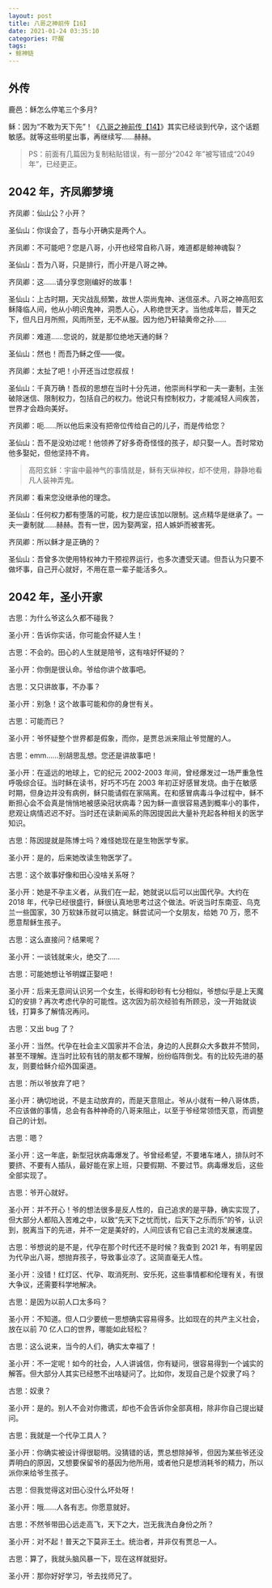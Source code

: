 ```yaml
---
layout: post
title: 八哥之神前传【16】
date: 2021-01-24 03:35:10
categories: 吓醒
tags:
- 鲸神链
---
```

## 外传

鹿邑：稣怎么停笔三个多月?

稣：因为“不敢为天下先”！《[八哥之神前传【14】](/2020/10/07/god-of-debug-prequel-14/)》其实已经谈到代孕，这个话题敏感。就等这些明星出事，再继续写……赫赫。

> PS：前面有几篇因为复制粘贴错误，有一部分“2042 年”被写错成“2049 年”，已经更正。

## 2042 年，齐凤卿梦境

齐凤卿：仙山公？小开？

圣仙山：你误会了，吾与小开确实是两个人。

齐凤卿：不可能吧？您是八哥，小开也经常自称八哥，难道都是鲸神魂裂？

圣仙山：吾为八哥，只是排行，而小开是八哥之神。

齐凤卿：这……请分享您刚编好的故事！

圣仙山：上古时期，天灾战乱频繁，故世人崇尚鬼神、迷信巫术。八哥之神高阳玄稣降临人间，他从小明识鬼神，洞悉人心，人称绝世天才。当他成年后，普天之下，但凡日月所照，风雨所至，无不从服。因为他乃轩辕黄帝之孙……

齐凤卿：难道……您说的，就是那位绝地天通的稣？

圣仙山：然也！而吾乃稣之侄——俊。

齐凤卿：太扯了吧！小开还当过您叔叔！

圣仙山：千真万确！吾叔的思想在当时十分先进，他崇尚科学和一夫一妻制，主张破除迷信、限制权力，包括自己的权力。他说只有控制权力，才能减轻人间疾苦，世界才会趋向美好。

齐凤卿：呃……所以他后来没有把帝位传给自己的儿子，而是传给您？

圣仙山：吾不是没劝过呢！他领养了好多奇奇怪怪的孩子，却只娶一人。吾时常劝他多娶妃，但他坚持不肯。

> 高阳玄稣：宇宙中最神气的事情就是，稣有天纵神权，却不使用，静静地看凡人装神弄鬼。

齐凤卿：看来您没继承他的理念。

圣仙山：任何权力都有堕落的可能，权力是应该加以限制。这点精华是继承了。一夫一妻制就……赫赫。吾有一世，因为娶两室，招人嫉妒而被害死。

齐凤卿：所以稣才是正确的？

圣仙山：吾曾多次使用特权神力干预视界运行，也多次遭受天谴。但吾认为只要不做坏事，自己开心就好，不用在意一辈子能活多久。

## 2042 年，圣小开家

古思：为什么爷这么久都不碰我？

圣小开：告诉你实话，你可能会怀疑人生！

古思：不会的。田心的人生就是陪爷，这有啥好怀疑的？

圣小开：你倒是很认命。爷给你讲个故事吧。

古思：又只讲故事，不办事？

圣小开：别急！这个故事可能和你的身世有关。

古思：可能而已？

圣小开：爷怀疑整个世界都是假象，而你，是贾总派来阻止爷觉醒的人。

古思：emm……别胡思乱想。您还是讲故事吧！

圣小开：在遥远的地球上，它的纪元 2002-2003 年间，曾经爆发过一场严重急性呼吸综合征。当时稣在读书，好巧不巧在 2003 年初正好感冒发烧。由于在敏感时期，但身边并没有病例，稣只能请假在家隔离。在和感冒病毒斗争过程中，稣不断担心会不会真是悄悄地被感染冠状病毒？因为稣一直很容易遇到概率小的事件，悲观让病情迟迟不好。当时还在读新闻系的陈因提因此大量补充起各种相关的医学知识。

古思：陈因提就是陈博士吗？难怪她现在是生物医学专家。

圣小开：是的，后来她改读生物医学了。

古思：这个故事好像和田心没啥关系呀？

圣小开：她是不孕主义者，从我们在一起，她就说以后可以出国代孕。大约在 2018 年，代孕已经很盛行，稣很认真地思考过这个做法。听说当时东南亚、乌克兰一些国家，30 万软妹币就可以搞定。稣尝试问一个女朋友，给她 70 万，愿不愿意帮稣生孩子。

古思：这么直接问？结果呢？

圣小开：一谈钱就来火，绝交了……

古思：可能她想让爷明媒正娶吧！

圣小开：后来无意间认识另一个女生，长得和砂砂有七分相似，爷想似乎是上天魔幻的安排？再次考虑代孕的可能性。这次因为前次经验有所顾忌，没一开始就谈钱，打算多了解情况再问。

古思：又出 bug 了？

圣小开：当然。代孕在社会主义国家并不合法，身边的人民群众大多数并不赞同，甚至不理解。连当时比较有钱的朋友都不理解，纷纷临阵倒戈。​有的比较先进的基友，则要给稣介绍外国渠道。

古思：所以爷放弃了吧？

圣小开：确切地说，不是主动放弃的，而是天意阻止。爷从小就有一种八哥体质，不应该做的事情，总会有各种神奇的八哥来阻止，以至于爷经常领悟天意，而调整自己的计划。

古思：嗯？

圣小开：这一年底，新型冠状病毒爆发了。爷曾经希望，不要堵车堵人，排队时不要挤、不要有人插队，最好能在家上班，只要假期、不要过节。病毒爆发后，这些全部实现了。

古思：爷开心就好。

圣小开：并不开心！爷的想法很多是反人性的，自己追求的是平静，确实实现了，但大部分人都陷入苦难之中，以致“先天下之忧而忧，后天下之乐而乐”的爷，认识到，脱离当下的先进，并不一定是美好的，人间应该有它自己主流的发展速度。

古思：爷想说的是不是，代孕在那个时代还不是时候？我查到 2021 年，有明星因为代孕出八哥，想抛弃孩子，导致事业凉了。这简直毫无人性。

圣小开：没错！红灯区、代孕、取消死刑、安乐死，这些事情都和伦理有关，有很大争议，还需要科学地解决。

古思：是因为以前人口太多吗？

圣小开：不知道。但人口少要统一思想确实容易得多。比如现在的共产主义社会，放在以前 70 亿人口的世界，哪能如此轻松？

古思：这么说来，当今的人们，确实太幸福了！

圣小开：不一定呢！如今的社会，人人讲诚信，你有疑问，很容易得到一个诚实的解答。但大部分人其实已经憋不出啥疑问了。比如你，发现自己是个奴隶了吗？

古思：奴隶？

圣小开：是的。别人不会对你撒谎，却也不会告诉你全部真相，除非你自己提出疑问。

古思：我就是一个代孕工具人？

圣小开：你确实被设计得很聪明。没猜错的话，贾总想除掉爷，但因为某些爷还没弄明白的原因，又想要保留爷的基因为他所用，或者他只是想消耗爷的精力，所以派你来给爷生孩子。

古思：但我觉得这对田心没什么坏处呀！

圣小开：哦……人各有志。你愿意就好。

古思：不然爷带田心远走高飞，天下之大，岂无我洗白身份之所？

圣小开：对不起！普天之下莫非王土。统治者，并非仅有贾总一人。

古思：算了，我就头脑风暴一下，现在这样就挺好。

圣小开：那你好好学习，爷去找师兄了。